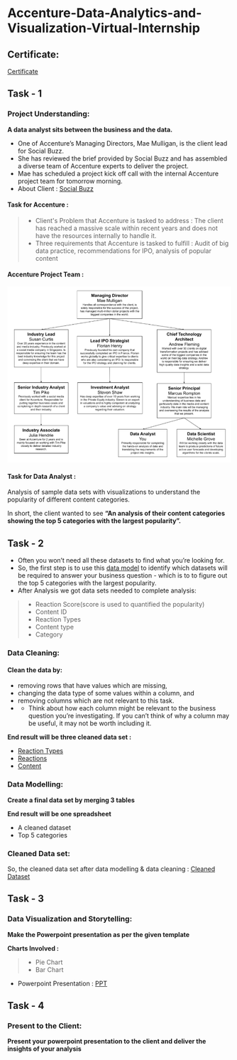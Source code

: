 # Accenture-Data-Analytics-and-Visualization-Virtual-Internship
## Certificate:
[Certificate](https://github.com/santanu-1005/Accenture-Data-Analytics-and-Visualisation/blob/main/Accenture%20Data%20Analytics%20and%20Visualisation.pdf)

## Task - 1
### Project Understanding:
**A data analyst sits between the business and the data.**

 - One of Accenture’s Managing Directors, Mae Mulligan, is the client lead for Social Buzz.
 - She has reviewed the brief provided by Social Buzz and has assembled a diverse team of Accenture experts to deliver the project.
 - Mae has scheduled a project kick off call with the internal Accenture project team for tomorrow morning.
 - About Client : [Social Buzz](https://github.com/santanu-1005/Accenture-Data-Analytics-and-Visualisation/blob/main/Data_Analytics%20Client%20Brief.pdf)

#### Task for Accenture : 

 >- Client's Problem that Accenture is tasked to address : The client has reached a massive scale within recent years and does not have the resources internally to handle it.
 >- Three requirements that Accenture is tasked to fulfill : Audit of big data practice, recommendations for IPO, analysis of popular content
 
 #### Accenture Project Team :
 <img src = "Project Team.png">
 
 #### Task for Data Analyst :
Analysis of sample data sets with visualizations to understand the popularity of different content categories.

In short, the client wanted to see **“An analysis of their content categories showing the top 5 categories with the largest popularity”.** 

## Task - 2
 - Often you won’t need all these datasets to find what you’re looking for.
 - So, the first step is to use this [data model](https://github.com/santanu-1005/Accenture-Data-Analytics-and-Visualisation/blob/main/Data%20model.pdf) to identify which datasets will be required to answer your business question - which is to to figure out the top 5 categories with the largest popularity.
 - After Analysis we got data sets needed to complete analysis:
 >- Reaction Score(score is used to quantified the popularity)
 >- Content ID
 >- Reaction Types
 >- Content type
 >- Category
 
### Data Cleaning:
#### Clean the data by:
 - removing rows that have values which are missing,
 - changing the data type of some values within a column, and
 - removing columns which are not relevant to this task.
 - - Think about how each column might be relevant to the business question you’re investigating. If you can’t think of why a column may be useful, it may not be worth including it.

**End result will be three cleaned data set :**
 - [Reaction Types](https://github.com/santanu-1005/Accenture-Data-Analytics-and-Visualisation/blob/main/ReactionTypes.csv)
 - [Reactions](https://github.com/santanu-1005/Accenture-Data-Analytics-and-Visualisation/blob/main/Reactions.csv)
 - [Content](https://github.com/santanu-1005/Accenture-Data-Analytics-and-Visualisation/blob/main/Content.csv)

### Data Modelling:

**Create a final data set by merging 3 tables**

**End result will be one spreadsheet**
 - A cleaned dataset
 - Top 5 categories
 
 ### Cleaned Data set:
 So, the cleaned data set after data modelling & data cleaning : [Cleaned Dataset](https://github.com/santanu-1005/Accenture-Data-Analytics-and-Visualisation/blob/main/Cleaned%20Dataset.xlsx)
 
 ## Task - 3
 ### Data Visualization and Storytelling:
 **Make the Powerpoint presentation as per the given template**
 
 **Charts Involved :**
  >- Pie Chart
  >- Bar Chart
  
 - Powerpoint Presentation : [PPT](https://github.com/santanu-1005/Accenture-Data-Analytics-and-Visualisation/blob/main/PowerPoint%20presentation.pptx)
 ## Task - 4
 ### Present to the Client:
 **Present your powerpoint presentation to the client and deliver the insights of your analysis** 
 
